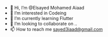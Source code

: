 - 👋 Hi, I’m @Elsayed Mohamed Aiaad
- 👀 I’m interested in Codeing
- 🌱 I’m currently learning Flutter
- 💞️ I’m looking to collaborate on ..
- 📫 How to reach me sayed3iaad@gmail.com

<!---
ElsayedAiaad74/ElsayedAiaad74 is a ✨ special ✨ repository because its `README.md` (this file) appears on your GitHub profile.
You can click the Preview link to take a look at your changes.
--->
